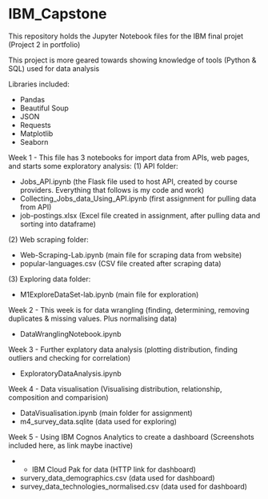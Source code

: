 # IBM_Capstone

This repository holds the Jupyter Notebook files for the IBM final projet (Project 2 in portfolio)

This project is more geared towards showing knowledge of tools (Python & SQL) used for data analysis

Libraries included:
* Pandas
* Beautiful Soup
* JSON
* Requests
* Matplotlib
* Seaborn

Week 1 - This file has 3 notebooks for import data from APIs, web pages, and starts some exploratory analysis:
(1) API folder:
- Jobs_API.ipynb (the Flask file used to host API, created by course providers. Everything that follows is my code and work)
- Collecting_Jobs_data_Using_API.ipynb (first assignment for pulling data from API)
- job-postings.xlsx (Excel file created in assignment, after pulling data and sorting into dataframe)

(2) Web scraping folder:
- Web-Scraping-Lab.ipynb (main file for scraping data from website)
- popular-languages.csv (CSV file created after scraping data)

(3) Exploring data folder: 
- M1ExploreDataSet-lab.ipynb (main file for exploration)

Week 2 - This week is for data wrangling (finding, determining, removing duplicates & missing values. Plus normalising data)
- DataWranglingNotebook.ipynb

Week 3 - Further explatory data analysis (plotting distribution, finding outliers and checking for correlation)
- ExploratoryDataAnalysis.ipynb

Week 4 - Data visualisation (Visualising distribution, relationship, composition and comparision)
- DataVisualisation.ipynb (main folder for assignment)
- m4_survey_data.sqlite (data used for exploring)

Week 5 - Using IBM Cognos Analytics to create a dashboard (Screenshots included here, as link maybe inactive)
- - IBM Cloud Pak for data (HTTP link for dashboard)
- survery_data_demographics.csv (data used for dashboard)
- survey_data_technologies_normalised.csv (data used for dashboard)
